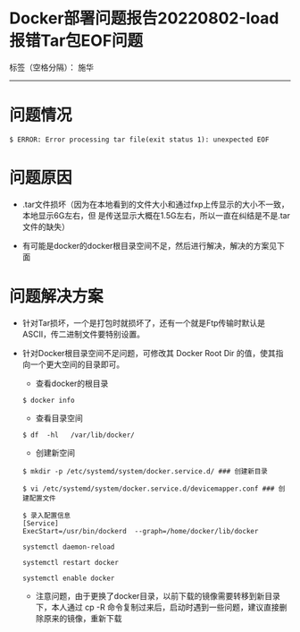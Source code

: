 # Docker部署问题报告20220802-load报错Tar包EOF问题

标签（空格分隔）： 施华

---

# 问题情况
```
$ ERROR: Error processing tar file(exit status 1): unexpected EOF 
```

# 问题原因
+ .tar文件损坏（因为在本地看到的文件大小和通过fxp上传显示的大小不一致，本地显示6G左右，但
是传送显示大概在1.5G左右，所以一直在纠结是不是.tar文件的缺失）

+ 有可能是docker的docker根目录空间不足，然后进行解决，解决的方案见下面

# 问题解决方案
+ 针对Tar损坏，一个是打包时就损坏了，还有一个就是Ftp传输时默认是ASCII，传二进制文件要特别设置。
+ 针对Docker根目录空间不足问题，可修改其 Docker Root Dir 的值，使其指向一个更大空间的目录即可。
    + 查看docker的根目录   
    ```
    $ docker info
    ```
    + 查看目录空间
    ```
    $ df  -hl   /var/lib/docker/
    ```
    + 创建新空间
    ```
    $ mkdir -p /etc/systemd/system/docker.service.d/ ### 创建新目录
    
    $ vi /etc/systemd/system/docker.service.d/devicemapper.conf ### 创建配置文件
    
    $ 录入配置信息 
    [Service]
    ExecStart=/usr/bin/dockerd  --graph=/home/docker/lib/docker
    
    systemctl daemon-reload

    systemctl restart docker

    systemctl enable docker
    ```
    
    + 注意问题，由于更换了docker目录，以前下载的镜像需要转移到新目录下，本人通过 cp -R 命令复制过来后，启动时遇到一些问题，建议直接删除原来的镜像，重新下载







